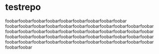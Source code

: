 # testrepo
foobarfoobarfoobarfoobarfoobarfoobarfoobarfoobarfoobar foobarfoobarfoobarfoobarfoobarfoobarfoobarfoobarfoobarfoobarfoobar foobarfoobarfoobarfoobarfoobarfoobarfoobarfoobarfoobarfoobarfoobar foobarfoobarfoobarfoobarfoobarfoobarfoobarfoobarfoobarfoobarfoobar foobarfoobarfoobarfoobarfoobarfoobarfoobarfoobarfoobarfoobarfoobar foobarfoobar
